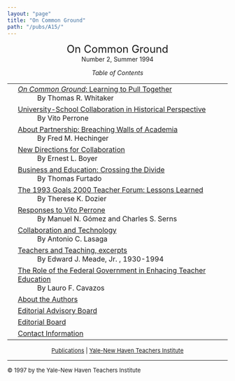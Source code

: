```yaml
---
layout: "page"
title: "On Common Ground"
path: "/pubs/A15/"
---
```

<main>
<center><font size="+2">On Common Ground
</font><br/>
Number 2, Summer 1994<p>
<i>Table of Contents</i></p></center><p>
<table>
<tbody><tr valign="top"><td align="right">
</td><td><a href="whitaker2.html"><i>On Common Ground</i>: Learning to Pull
Together
</a><br/>
<font color="white" style="visibility:hidden;">______</font>By Thomas R. Whitaker
</td></tr><tr valign="top"><td align="right">
</td><td><a href="perrone.html">University-School Collaboration in Historical
Perspective</a><br/>
<font color="white" style="visibility:hidden;">______</font>By Vito Perrone
</td></tr><tr valign="top"><td align="right">
</td><td><a href="hechinger2.html">About Partnership: Breaching Walls of
Academia</a><br/>
<font color="white" style="visibility:hidden;">______</font>By Fred M. Hechinger
</td></tr><tr valign="top"><td align="right">
</td><td><a href="boyer.html"> New Directions for Collaboration
</a><br/>
<font color="white" style="visibility:hidden;">______</font>By Ernest L. Boyer
</td></tr><tr valign="top"><td align="right">
</td><td><a href="furtado.html">Business and Education: Crossing the Divide
</a><br/>
<font color="white" style="visibility:hidden;">______</font>By Thomas Furtado
</td></tr><tr valign="top"><td align="right">
</td><td><a href="dozier2.html">The 1993 Goals 2000 Teacher Forum: Lessons
Learned
</a><br/>
<font color="white" style="visibility:hidden;">______</font>By Therese K. Dozier
</td></tr><tr valign="top"><td align="right">
</td><td><a href="responses.html">Responses to Vito Perrone
</a><br/>
<font color="white" style="visibility:hidden;">______</font>By Manuel N. Gómez and Charles S.
Serns
</td></tr><tr valign="top"><td align="right">
</td><td><a href="lasaga.html">Collaboration and Technology
</a><br/>
<font color="white" style="visibility:hidden;">______</font>By Antonio C. Lasaga
</td></tr><tr valign="top"><td align="right">
</td><td><a href="meade.html">Teachers and Teaching, excerpts
</a><br/>
<font color="white" style="visibility:hidden;">______</font>By Edward J. Meade, Jr. ,  1930-1994
</td></tr><tr valign="top"><td align="right">
</td><td><a href="cavazos.html">The Role of the Federal Government in Enhacing
Teacher Education
</a><br/>
<font color="white" style="visibility:hidden;">______</font>By Lauro F. Cavazos
</td></tr><tr valign="top"><td align="right">
</td><td><a href="aboutauth2.html">
About the Authors
</a>
</td></tr><tr valign="top"><td align="right">
</td><td><a href="eaboard2.html">Editorial Advisory Board </a>
</td></tr><tr valign="top"><td align="right">
</td><td><a href="eboard2.html">
Editorial Board</a>
</td></tr><tr valign="top"><td align="right">
</td><td><a href="contact2.html">
Contact Information</a>
</td></tr></tbody></table>
</p>
<center><font size="-1"><a href="..\">Publications</a> | 
<a href="..\..\">Yale-New Haven Teachers
Institute</a></font></center>
<hr/>
<font size="-1">
© 1997 by the Yale-New Haven Teachers Institute
</font>
</main>